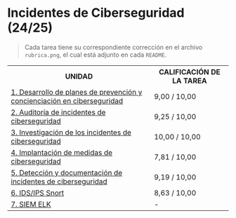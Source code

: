 # Incidentes de Ciberseguridad (24/25)
>Cada tarea tiene su correspondiente corrección en el archivo `rubrica.png`, el cual está adjunto en cada `README`.

<table>
	<tr>
		<th>UNIDAD</th>
		<th>CALIFICACIÓN DE LA TAREA</th>
	</tr>
	<tr>
		<td>
			<a href="https://github.com/HenestrosaDev/curso-especializacion-ciberseguridad-ti/tree/main/incidentes_de_ciberseguridad/u1">
				1. Desarrollo de planes de prevención y concienciación en ciberseguridad
			</a>
		</td>	
		<td>9,00 / 10,00</td>
	</tr>
	<tr>
		<td>
			<a href="https://github.com/HenestrosaDev/curso-especializacion-ciberseguridad-ti/tree/main/incidentes_de_ciberseguridad/u2">
				2. Auditoría de incidentes de ciberseguridad
			</a>
		</td>
		<td>9,25 / 10,00</td>
	</tr>
	<tr>
		<td>
			<a href="https://github.com/HenestrosaDev/curso-especializacion-ciberseguridad-ti/tree/main/incidentes_de_ciberseguridad/u3">
				3. Investigación de los incidentes de ciberseguridad
			</a>
		</td>
		<td>10,00 / 10,00</td>
	</tr>
	<tr>
		<td>
			<a href="https://github.com/HenestrosaDev/curso-especializacion-ciberseguridad-ti/tree/main/incidentes_de_ciberseguridad/u4">
				4. Implantación de medidas de ciberseguridad
			</a>
		</td>
		<td>7,81 / 10,00</td>
	</tr>
	<tr>
		<td>
			<a href="https://github.com/HenestrosaDev/curso-especializacion-ciberseguridad-ti/tree/main/incidentes_de_ciberseguridad/u5">
				5. Detección y documentación de incidentes de ciberseguridad
			</a>
		</td>
		<td>9,19 / 10,00</td>
	</tr>
	<tr>
		<td>
			<a href="https://github.com/HenestrosaDev/curso-especializacion-ciberseguridad-ti/tree/main/incidentes_de_ciberseguridad/u6">
				6. IDS/IPS Snort
			</a>
		</td>
		<td>8,63 / 10,00</td>
	</tr>
	<tr>
		<td>
			<a href="https://github.com/HenestrosaDev/curso-especializacion-ciberseguridad-ti/tree/main/incidentes_de_ciberseguridad/u7">
				7. SIEM ELK
			</a>
		</td>
		<td>-</td>
	</tr>
</table>